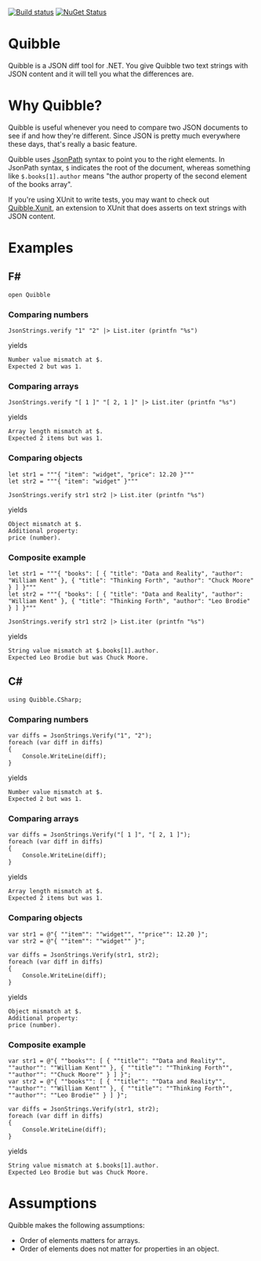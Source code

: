 [![Build status](https://ci.appveyor.com/api/projects/status/0v6946lhh480cgbk?svg=true)](https://ci.appveyor.com/project/NRKOpensource/json-quibble)
[![NuGet Status](https://img.shields.io/nuget/v/Quibble.svg?style=flat)](https://www.nuget.org/packages/Quibble/)

# Quibble

Quibble is a JSON diff tool for .NET. You give Quibble two text strings with JSON content and it will tell you what the differences are. 

# Why Quibble?

Quibble is useful whenever you need to compare two JSON documents to see if and how they're different. Since JSON is pretty much everywhere these days, that's really a basic feature.

Quibble uses [JsonPath](https://goessner.net/articles/JsonPath/) syntax to point you to the right elements. In JsonPath syntax, `$` indicates the root of the document, whereas something like `$.books[1].author` means "the author property of the second element of the books array".

If you're using XUnit to write tests, you may want to check out [Quibble.Xunit](https://github.com/nrkno/json-quibble-xunit), an extension to XUnit that does asserts on text strings with JSON content.

# Examples 

## F#

```
open Quibble
```

### Comparing numbers

```
JsonStrings.verify "1" "2" |> List.iter (printfn "%s")
```

yields

```
Number value mismatch at $.
Expected 2 but was 1.
```

### Comparing arrays

```
JsonStrings.verify "[ 1 ]" "[ 2, 1 ]" |> List.iter (printfn "%s")
```

yields

```
Array length mismatch at $.
Expected 2 items but was 1.
```

### Comparing objects

```
let str1 = """{ "item": "widget", "price": 12.20 }"""
let str2 = """{ "item": "widget" }"""

JsonStrings.verify str1 str2 |> List.iter (printfn "%s")
```

yields

```
Object mismatch at $.
Additional property:
price (number).
```

### Composite example

```
let str1 = """{ "books": [ { "title": "Data and Reality", "author": "William Kent" }, { "title": "Thinking Forth", "author": "Chuck Moore" } ] }"""
let str2 = """{ "books": [ { "title": "Data and Reality", "author": "William Kent" }, { "title": "Thinking Forth", "author": "Leo Brodie" } ] }"""

JsonStrings.verify str1 str2 |> List.iter (printfn "%s")
```

yields

```
String value mismatch at $.books[1].author.
Expected Leo Brodie but was Chuck Moore.
```

## C#

```
using Quibble.CSharp;
```

### Comparing numbers

```
var diffs = JsonStrings.Verify("1", "2");
foreach (var diff in diffs)
{
    Console.WriteLine(diff);
}
```

yields

```
Number value mismatch at $.
Expected 2 but was 1.
```

### Comparing arrays

```
var diffs = JsonStrings.Verify("[ 1 ]", "[ 2, 1 ]");
foreach (var diff in diffs)
{
    Console.WriteLine(diff);
}
```

yields

```
Array length mismatch at $.
Expected 2 items but was 1.
```

### Comparing objects

```
var str1 = @"{ ""item"": ""widget"", ""price"": 12.20 }";
var str2 = @"{ ""item"": ""widget"" }";

var diffs = JsonStrings.Verify(str1, str2);
foreach (var diff in diffs)
{
    Console.WriteLine(diff);
}
```

yields

```
Object mismatch at $.
Additional property:
price (number).
```

### Composite example

```
var str1 = @"{ ""books"": [ { ""title"": ""Data and Reality"", ""author"": ""William Kent"" }, { ""title"": ""Thinking Forth"", ""author"": ""Chuck Moore"" } ] }";
var str2 = @"{ ""books"": [ { ""title"": ""Data and Reality"", ""author"": ""William Kent"" }, { ""title"": ""Thinking Forth"", ""author"": ""Leo Brodie"" } ] }";

var diffs = JsonStrings.Verify(str1, str2);
foreach (var diff in diffs)
{
    Console.WriteLine(diff);
}
```

yields

```
String value mismatch at $.books[1].author.
Expected Leo Brodie but was Chuck Moore.
```

# Assumptions

Quibble makes the following assumptions: 
* Order of elements matters for arrays.
* Order of elements does not matter for properties in an object.

